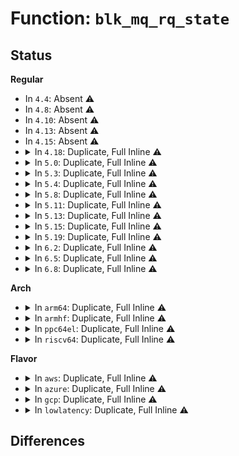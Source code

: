 # Function: <code>blk_mq_rq_state</code>

## Status
<b>Regular</b>
<ul>
<li>
In <code>4.4</code>: Absent ⚠️
</li>
<li>
In <code>4.8</code>: Absent ⚠️
</li>
<li>
In <code>4.10</code>: Absent ⚠️
</li>
<li>
In <code>4.13</code>: Absent ⚠️
</li>
<li>
In <code>4.15</code>: Absent ⚠️
</li>
<li>
<details>
<summary>In <code>4.18</code>: Duplicate, Full Inline ⚠️</summary>

**Collision:** Static Duplication

**Inline:** Full

**Transformation:** False

**Instances:**

```
In block/blk-mq.c (ffffffff8148df38)
Location: block/blk-mq.h:96
Inline: True
Inline callers:
  - block/blk-mq.c:blk_mq_start_request
```
```
In block/blk-mq-debugfs.c (ffffffff814ba653)
Location: block/blk-mq.h:96
Inline: True
Inline callers:
  - block/blk-mq-debugfs.c:__blk_mq_debugfs_rq_show
```
</details>
</li>
<li>
<details>
<summary>In <code>5.0</code>: Duplicate, Full Inline ⚠️</summary>

**Collision:** Static Duplication

**Inline:** Full

**Transformation:** False

**Instances:**

```
In block/blk-mq.c (ffffffff814a77c5)
Location: block/blk-mq.h:137
Inline: True
Inline callers:
  - block/blk-mq.c:blk_mq_start_request
```
```
In block/blk-mq-debugfs.c (ffffffff814ce7b0)
Location: block/blk-mq.h:137
Inline: True
Inline callers:
  - block/blk-mq-debugfs.c:__blk_mq_debugfs_rq_show
```
</details>
</li>
<li>
<details>
<summary>In <code>5.3</code>: Duplicate, Full Inline ⚠️</summary>

**Collision:** Static Duplication

**Inline:** Full

**Transformation:** False

**Instances:**

```
In block/blk-mq.c (ffffffff814d5808)
Location: block/blk-mq.h:135
Inline: True
Inline callers:
  - block/blk-mq.c:blk_mq_start_request
```
```
In block/blk-mq-debugfs.c (ffffffff814fd075)
Location: block/blk-mq.h:135
Inline: True
Inline callers:
  - block/blk-mq-debugfs.c:__blk_mq_debugfs_rq_show
```
</details>
</li>
<li>
<details>
<summary>In <code>5.4</code>: Duplicate, Full Inline ⚠️</summary>

**Collision:** Static Duplication

**Inline:** Full

**Transformation:** False

**Instances:**

```
In block/blk-mq.c (ffffffff814eeae8)
Location: block/blk-mq.h:136
Inline: True
Inline callers:
  - block/blk-mq.c:blk_mq_start_request
  - block/blk-mq.c:blk_mq_request_completed
```
```
In block/blk-mq-debugfs.c (ffffffff8151afc5)
Location: block/blk-mq.h:136
Inline: True
Inline callers:
  - block/blk-mq-debugfs.c:__blk_mq_debugfs_rq_show
```
</details>
</li>
<li>
<details>
<summary>In <code>5.8</code>: Duplicate, Full Inline ⚠️</summary>

**Collision:** Static Duplication

**Inline:** Full

**Transformation:** False

**Instances:**

```
In block/blk-mq.c (ffffffff8154deb5)
Location: include/linux/blk-mq.h:484
Inline: True
Inline callers:
  - block/blk-mq.c:blk_mq_rq_inflight
  - block/blk-mq.c:blk_mq_start_request
```
```
In block/blk-mq-tag.c (ffffffff81554815)
Location: include/linux/blk-mq.h:484
Inline: True
Inline callers:
  - block/blk-mq-tag.c:blk_mq_tagset_count_completed_rqs
```
```
In block/blk-mq-debugfs.c (ffffffff8157bb55)
Location: include/linux/blk-mq.h:484
Inline: True
Inline callers:
  - block/blk-mq-debugfs.c:__blk_mq_debugfs_rq_show
```
</details>
</li>
<li>
<details>
<summary>In <code>5.11</code>: Duplicate, Full Inline ⚠️</summary>

**Collision:** Static Duplication

**Inline:** Full

**Transformation:** False

**Instances:**

```
In block/blk-mq.c (ffffffff8156cc80)
Location: include/linux/blk-mq.h:482
Inline: True
Inline callers:
  - block/blk-mq.c:blk_mq_poll_hybrid
  - block/blk-mq.c:blk_mq_rq_inflight
  - block/blk-mq.c:blk_mq_start_request
```
```
In block/blk-mq-tag.c (ffffffff81570ef5)
Location: include/linux/blk-mq.h:482
Inline: True
Inline callers:
  - block/blk-mq-tag.c:blk_mq_tagset_count_completed_rqs
```
```
In block/blk-mq-debugfs.c (ffffffff81598c15)
Location: include/linux/blk-mq.h:482
Inline: True
Inline callers:
  - block/blk-mq-debugfs.c:__blk_mq_debugfs_rq_show
```
</details>
</li>
<li>
<details>
<summary>In <code>5.13</code>: Duplicate, Full Inline ⚠️</summary>

**Collision:** Static Duplication

**Inline:** Full

**Transformation:** False

**Instances:**

```
In block/blk-mq.c (ffffffff81574b20)
Location: include/linux/blk-mq.h:487
Inline: True
Inline callers:
  - block/blk-mq.c:blk_mq_poll_hybrid
  - block/blk-mq.c:blk_mq_check_expired
  - block/blk-mq.c:blk_mq_rq_inflight
  - block/blk-mq.c:blk_mq_start_request
```
```
In block/blk-mq-tag.c (ffffffff81578d55)
Location: include/linux/blk-mq.h:487
Inline: True
Inline callers:
  - block/blk-mq-tag.c:blk_mq_tagset_count_completed_rqs
  - block/blk-mq-tag.c:bt_tags_iter
```
```
In block/blk-mq-debugfs.c (ffffffff8159fa1e)
Location: include/linux/blk-mq.h:487
Inline: True
Inline callers:
  - block/blk-mq-debugfs.c:__blk_mq_debugfs_rq_show
```
</details>
</li>
<li>
<details>
<summary>In <code>5.15</code>: Duplicate, Full Inline ⚠️</summary>

**Collision:** Static Duplication

**Inline:** Full

**Transformation:** False

**Instances:**

```
In block/blk-mq.c (ffffffff815d905a)
Location: include/linux/blk-mq.h:497
Inline: True
Inline callers:
  - block/blk-mq.c:blk_mq_poll_hybrid
  - block/blk-mq.c:blk_mq_check_expired
  - block/blk-mq.c:blk_mq_rq_inflight
  - block/blk-mq.c:blk_mq_start_request
```
```
In block/blk-mq-tag.c (ffffffff815ddf85)
Location: include/linux/blk-mq.h:497
Inline: True
Inline callers:
  - block/blk-mq-tag.c:blk_mq_tagset_count_completed_rqs
  - block/blk-mq-tag.c:bt_tags_iter
```
```
In block/blk-mq-debugfs.c (ffffffff816081ce)
Location: include/linux/blk-mq.h:497
Inline: True
Inline callers:
  - block/blk-mq-debugfs.c:__blk_mq_debugfs_rq_show
```
</details>
</li>
<li>
<details>
<summary>In <code>5.19</code>: Duplicate, Full Inline ⚠️</summary>

**Collision:** Static Duplication

**Inline:** Full

**Transformation:** False

**Instances:**

```
In block/blk-mq.c (ffffffff81686cb2)
Location: include/linux/blk-mq.h:774
Inline: True
Inline callers:
  - block/blk-mq.c:blk_mq_poll_hybrid
  - block/blk-mq.c:blk_mq_check_expired
  - block/blk-mq.c:blk_mq_rq_inflight
  - block/blk-mq.c:blk_mq_start_request
  - block/blk-mq.c:blk_mq_check_inflight
```
```
In block/blk-mq-tag.c (ffffffff8168bf45)
Location: include/linux/blk-mq.h:774
Inline: True
Inline callers:
  - block/blk-mq-tag.c:blk_mq_tagset_count_completed_rqs
  - block/blk-mq-tag.c:bt_tags_iter
```
```
In block/blk-mq-debugfs.c (ffffffff816bbbe0)
Location: include/linux/blk-mq.h:774
Inline: True
Inline callers:
  - block/blk-mq-debugfs.c:__blk_mq_debugfs_rq_show
```
</details>
</li>
<li>
<details>
<summary>In <code>6.2</code>: Duplicate, Full Inline ⚠️</summary>

**Collision:** Static Duplication

**Inline:** Full

**Transformation:** False

**Instances:**

```
In block/blk-mq.c (ffffffff81744982)
Location: include/linux/blk-mq.h:794
Inline: True
Inline callers:
  - block/blk-mq.c:blk_mq_poll_hybrid
  - block/blk-mq.c:blk_mq_handle_expired
  - block/blk-mq.c:blk_mq_check_expired
  - block/blk-mq.c:blk_mq_rq_inflight
  - block/blk-mq.c:blk_mq_start_request
  - block/blk-mq.c:blk_mq_check_inflight
```
```
In block/blk-mq-tag.c (ffffffff8174a695)
Location: include/linux/blk-mq.h:794
Inline: True
Inline callers:
  - block/blk-mq-tag.c:blk_mq_tagset_count_completed_rqs
  - block/blk-mq-tag.c:bt_tags_iter
```
```
In block/blk-mq-debugfs.c (ffffffff8177c4d0)
Location: include/linux/blk-mq.h:794
Inline: True
Inline callers:
  - block/blk-mq-debugfs.c:__blk_mq_debugfs_rq_show
```
</details>
</li>
<li>
<details>
<summary>In <code>6.5</code>: Duplicate, Full Inline ⚠️</summary>

**Collision:** Static Duplication

**Inline:** Full

**Transformation:** False

**Instances:**

```
In block/blk-mq.c (ffffffff8177c6e5)
Location: include/linux/blk-mq.h:790
Inline: True
Inline callers:
  - block/blk-mq.c:blk_mq_handle_expired
  - block/blk-mq.c:blk_mq_check_expired
  - block/blk-mq.c:blk_mq_rq_inflight
  - block/blk-mq.c:blk_mq_start_request
  - block/blk-mq.c:blk_mq_check_inflight
```
```
In block/blk-mq-tag.c (ffffffff81786d75)
Location: include/linux/blk-mq.h:790
Inline: True
Inline callers:
  - block/blk-mq-tag.c:blk_mq_tagset_count_completed_rqs
  - block/blk-mq-tag.c:bt_tags_iter
```
```
In block/blk-mq-debugfs.c (ffffffff817bbfd0)
Location: include/linux/blk-mq.h:790
Inline: True
Inline callers:
  - block/blk-mq-debugfs.c:__blk_mq_debugfs_rq_show
```
</details>
</li>
<li>
<details>
<summary>In <code>6.8</code>: Duplicate, Full Inline ⚠️</summary>

**Collision:** Static Duplication

**Inline:** Full

**Transformation:** False

**Instances:**

```
In block/blk-mq.c (ffffffff817bea45)
Location: include/linux/blk-mq.h:781
Inline: True
Inline callers:
  - block/blk-mq.c:blk_mq_handle_expired
  - block/blk-mq.c:blk_mq_check_expired
  - block/blk-mq.c:blk_mq_rq_inflight
  - block/blk-mq.c:blk_mq_rq_inflight
  - block/blk-mq.c:blk_mq_start_request
  - block/blk-mq.c:blk_mq_check_inflight
```
```
In block/blk-mq-tag.c (ffffffff817c9455)
Location: include/linux/blk-mq.h:781
Inline: True
Inline callers:
  - block/blk-mq-tag.c:blk_mq_tagset_count_completed_rqs
  - block/blk-mq-tag.c:bt_tags_iter
```
```
In block/blk-mq-debugfs.c (ffffffff81800690)
Location: include/linux/blk-mq.h:781
Inline: True
Inline callers:
  - block/blk-mq-debugfs.c:__blk_mq_debugfs_rq_show
```
</details>
</li>
</ul>
<b>Arch</b>
<ul>
<li>
<details>
<summary>In <code>arm64</code>: Duplicate, Full Inline ⚠️</summary>

**Collision:** Static Duplication

**Inline:** Full

**Transformation:** False

**Instances:**

```
In block/blk-mq.c (ffff8000105ee9b8)
Location: block/blk-mq.h:136
Inline: True
Inline callers:
  - block/blk-mq.c:blk_mq_start_request
  - block/blk-mq.c:blk_mq_request_completed
```
```
In block/blk-mq-debugfs.c (ffff80001062310c)
Location: block/blk-mq.h:136
Inline: True
Inline callers:
  - block/blk-mq-debugfs.c:__blk_mq_debugfs_rq_show
```
</details>
</li>
<li>
<details>
<summary>In <code>armhf</code>: Duplicate, Full Inline ⚠️</summary>

**Collision:** Static Duplication

**Inline:** Full

**Transformation:** False

**Instances:**

```
In block/blk-mq.c (c0799ce4)
Location: block/blk-mq.h:136
Inline: True
Inline callers:
  - block/blk-mq.c:blk_mq_start_request
  - block/blk-mq.c:blk_mq_request_completed
```
```
In block/blk-mq-debugfs.c (c07caba4)
Location: block/blk-mq.h:136
Inline: True
Inline callers:
  - block/blk-mq-debugfs.c:__blk_mq_debugfs_rq_show
```
</details>
</li>
<li>
<details>
<summary>In <code>ppc64el</code>: Duplicate, Full Inline ⚠️</summary>

**Collision:** Static Duplication

**Inline:** Full

**Transformation:** False

**Instances:**

```
In block/blk-mq.c (c000000000783790)
Location: block/blk-mq.h:136
Inline: True
Inline callers:
  - block/blk-mq.c:blk_mq_start_request
  - block/blk-mq.c:blk_mq_request_completed
```
```
In block/blk-mq-debugfs.c (c0000000007c34c4)
Location: block/blk-mq.h:136
Inline: True
Inline callers:
  - block/blk-mq-debugfs.c:__blk_mq_debugfs_rq_show
```
</details>
</li>
<li>
<details>
<summary>In <code>riscv64</code>: Duplicate, Full Inline ⚠️</summary>

**Collision:** Static Duplication

**Inline:** Full

**Transformation:** False

**Instances:**

```
In block/blk-mq.c (ffffffe00042d0b8)
Location: block/blk-mq.h:136
Inline: True
Inline callers:
  - block/blk-mq.c:blk_mq_start_request
  - block/blk-mq.c:blk_mq_request_completed
```
```
In block/blk-mq-debugfs.c (ffffffe000454f56)
Location: block/blk-mq.h:136
Inline: True
Inline callers:
  - block/blk-mq-debugfs.c:__blk_mq_debugfs_rq_show
```
</details>
</li>
</ul>
<b>Flavor</b>
<ul>
<li>
<details>
<summary>In <code>aws</code>: Duplicate, Full Inline ⚠️</summary>

**Collision:** Static Duplication

**Inline:** Full

**Transformation:** False

**Instances:**

```
In block/blk-mq.c (ffffffff814e70c8)
Location: block/blk-mq.h:136
Inline: True
Inline callers:
  - block/blk-mq.c:blk_mq_start_request
  - block/blk-mq.c:blk_mq_request_completed
```
```
In block/blk-mq-debugfs.c (ffffffff815135a5)
Location: block/blk-mq.h:136
Inline: True
Inline callers:
  - block/blk-mq-debugfs.c:__blk_mq_debugfs_rq_show
```
</details>
</li>
<li>
<details>
<summary>In <code>azure</code>: Duplicate, Full Inline ⚠️</summary>

**Collision:** Static Duplication

**Inline:** Full

**Transformation:** False

**Instances:**

```
In block/blk-mq.c (ffffffff814d7638)
Location: block/blk-mq.h:136
Inline: True
Inline callers:
  - block/blk-mq.c:blk_mq_start_request
  - block/blk-mq.c:blk_mq_request_completed
```
```
In block/blk-mq-debugfs.c (ffffffff815038b5)
Location: block/blk-mq.h:136
Inline: True
Inline callers:
  - block/blk-mq-debugfs.c:__blk_mq_debugfs_rq_show
```
</details>
</li>
<li>
<details>
<summary>In <code>gcp</code>: Duplicate, Full Inline ⚠️</summary>

**Collision:** Static Duplication

**Inline:** Full

**Transformation:** False

**Instances:**

```
In block/blk-mq.c (ffffffff814e3158)
Location: block/blk-mq.h:136
Inline: True
Inline callers:
  - block/blk-mq.c:blk_mq_start_request
  - block/blk-mq.c:blk_mq_request_completed
```
```
In block/blk-mq-debugfs.c (ffffffff8150f635)
Location: block/blk-mq.h:136
Inline: True
Inline callers:
  - block/blk-mq-debugfs.c:__blk_mq_debugfs_rq_show
```
</details>
</li>
<li>
<details>
<summary>In <code>lowlatency</code>: Duplicate, Full Inline ⚠️</summary>

**Collision:** Static Duplication

**Inline:** Full

**Transformation:** False

**Instances:**

```
In block/blk-mq.c (ffffffff814fbfe8)
Location: block/blk-mq.h:136
Inline: True
Inline callers:
  - block/blk-mq.c:blk_mq_start_request
  - block/blk-mq.c:blk_mq_request_completed
```
```
In block/blk-mq-debugfs.c (ffffffff81528e55)
Location: block/blk-mq.h:136
Inline: True
Inline callers:
  - block/blk-mq-debugfs.c:__blk_mq_debugfs_rq_show
```
</details>
</li>
</ul>

## Differences

